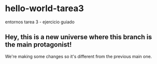 # hello-world-tarea3
entornos tarea 3 - ejercicio guiado

## Hey, this is a new universe where this branch is the main protagonist!
We're making some changes so it's different from the previous main one.
